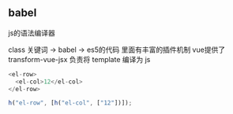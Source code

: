 ## babel
js的语法编译器

class 关键词 -> babel -> es5的代码
里面有丰富的插件机制
vue提供了 transform-vue-jsx 负责将 template 编译为 js

```js
<el-row>
  <el-col>12</el-col>
</el-row>

h("el-row", [h("el-col", ["12"])]);
```

